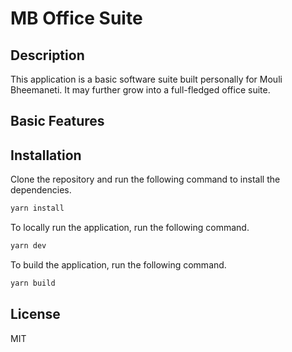 # MB Office Suite

## Description
This application is a basic software suite built personally for Mouli Bheemaneti.
It may further grow into a full-fledged office suite.

## Basic Features


## Installation

Clone the repository and run the following command to install the dependencies.

```bash
yarn install
```

To locally run the application, run the following command.

```bash
yarn dev
```

To build the application, run the following command.

```bash
yarn build
```

## License
MIT
